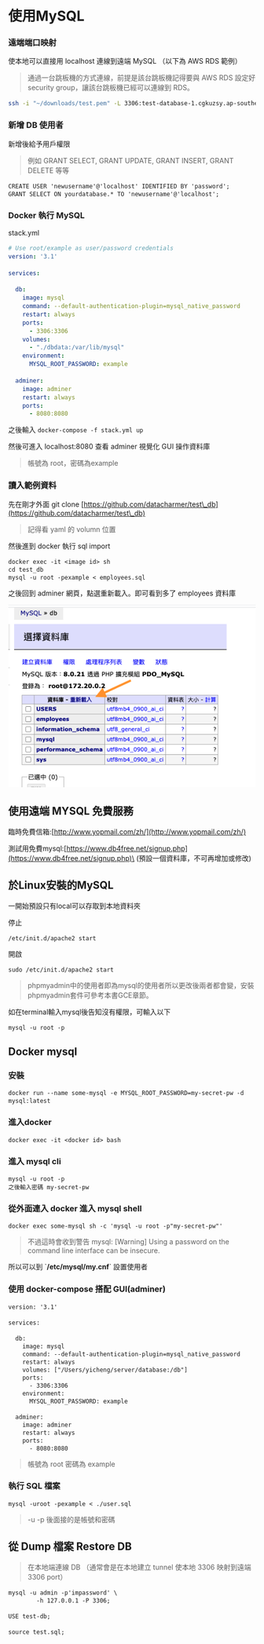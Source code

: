 # 使用MySQL

### 遠端端口映射

使本地可以直接用 localhost 連線到遠端 MySQL （以下為 AWS RDS 範例）

> 通過一台跳板機的方式連線，前提是該台跳板機記得要與 AWS RDS 設定好 security group，讓該台跳板機已經可以連線到 RDS。

```bash
ssh -i "~/downloads/test.pem" -L 3306:test-database-1.cgkuzsy.ap-southeast-1.rds.amazonaws.com:3306 ubuntu@ec2-11-111-222-222.ap-southeast-1.compute.amazonaws.com
```

### 新增 DB 使用者

新增後給予用戶權限

> 例如 GRANT SELECT, GRANT UPDATE, GRANT INSERT, GRANT DELETE 等等

```
CREATE USER 'newusername'@'localhost' IDENTIFIED BY 'password';
GRANT SELECT ON yourdatabase.* TO 'newusername'@'localhost';
```

### Docker 執行 MySQL

stack.yml

```yaml
# Use root/example as user/password credentials
version: '3.1'

services:

  db:
    image: mysql
    command: --default-authentication-plugin=mysql_native_password
    restart: always
    ports:
      - 3306:3306
    volumes: 
      - "./dbdata:/var/lib/mysql"  
    environment:
      MYSQL_ROOT_PASSWORD: example

  adminer:
    image: adminer
    restart: always
    ports:
      - 8080:8080
```

之後輸入 `docker-compose -f stack.yml up`

然後可進入 localhost:8080 查看 adminer 視覺化 GUI 操作資料庫

> 帳號為 root，密碼為example

### 讀入範例資料

先在剛才外面 git clone [https://github.com/datacharmer/test\_db](https://github.com/datacharmer/test\_db)

> 記得看 yaml 的 volumn 位置

然後進到 docker 執行 sql import

```
docker exec -it <image id> sh
cd test_db
mysql -u root -pexample < employees.sql
```

之後回到 adminer 網頁，點選重新載入。即可看到多了 employees 資料庫

![](<../.gitbook/assets/螢幕快照 2020-07-24 下午4.18.53.png>)

## 使用遠端 MYSQL 免費服務

臨時免費信箱:[http://www.yopmail.com/zh/](http://www.yopmail.com/zh/)

測試用免費mysql:[https://www.db4free.net/signup.php](https://www.db4free.net/signup.php)\
(預設一個資料庫，不可再增加或修改)

## 於Linux安裝的MySQL

一開始預設只有local可以存取到本地資料夾

停止

```
/etc/init.d/apache2 start
```

開啟

```
sudo /etc/init.d/apache2 start
```

> phpmyadmin中的使用者即為mysql的使用者所以更改後兩者都會變，安裝phpmyadmin套件可參考本書GCE章節。

如在terminal輸入mysql後告知沒有權限，可輸入以下

```
mysql -u root -p
```

## Docker mysql

### 安裝

```
docker run --name some-mysql -e MYSQL_ROOT_PASSWORD=my-secret-pw -d mysql:latest
```

### 進入docker

```
docker exec -it <docker id> bash
```

### 進入 mysql cli

```
mysql -u root -p
之後輸入密碼 my-secret-pw
```

### 從外面連入 docker 進入 mysql shell

```
docker exec some-mysql sh -c 'mysql -u root -p"my-secret-pw"'
```

> 不過這時會收到警告 mysql: \[Warning] Using a password on the command line interface can be insecure.

所以可以到 \`**/etc/mysql/my.cnf**\` 設置使用者

### 使用 docker-compose 搭配 GUI(adminer)

```
version: '3.1'

services:

  db:
    image: mysql
    command: --default-authentication-plugin=mysql_native_password
    restart: always
    volumes: ["/Users/yicheng/server/database:/db"]
    ports:
      - 3306:3306
    environment:
      MYSQL_ROOT_PASSWORD: example

  adminer:
    image: adminer
    restart: always
    ports:
      - 8080:8080
```

> 帳號為 root 密碼為 example

### 執行 SQL 檔案

```
mysql -uroot -pexample < ./user.sql
```

> \-u -p 後面接的是帳號和密碼

## 從 Dump 檔案 Restore DB

> 在本地端連線 DB （通常會是在本地建立 tunnel 使本地 3306 映射到遠端 3306 port）

```
mysql -u admin -p'impassword' \
        -h 127.0.0.1 -P 3306;

USE test-db;

source test.sql;
```
